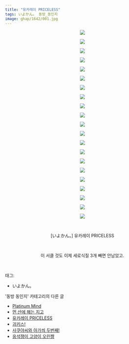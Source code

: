 ```yaml
---
title: "유카레이 PRICELESS"
tags: いよかん。 동방_동인지
image: ghap/1642/001.jpg
---
```

<div class="article">
<p style="text-align: center; clear: none; float: none;"><img src="{{ site.nasurl }}/ghap/1642/001.jpg"/></p>
<p style="text-align: center; clear: none; float: none;"><img src="{{ site.nasurl }}/ghap/1642/002.jpg"/></p>
<p style="text-align: center; clear: none; float: none;"><img src="{{ site.nasurl }}/ghap/1642/003.jpg"/></p>
<p style="text-align: center; clear: none; float: none;"><img src="{{ site.nasurl }}/ghap/1642/004.jpg"/></p>
<p style="text-align: center; clear: none; float: none;"><img src="{{ site.nasurl }}/ghap/1642/005.jpg"/></p>
<p style="text-align: center; clear: none; float: none;"><img src="{{ site.nasurl }}/ghap/1642/006.jpg"/></p>
<p style="text-align: center; clear: none; float: none;"><img src="{{ site.nasurl }}/ghap/1642/007.jpg"/></p>
<p style="text-align: center; clear: none; float: none;"><img src="{{ site.nasurl }}/ghap/1642/008.jpg"/></p>
<p style="text-align: center; clear: none; float: none;"><img src="{{ site.nasurl }}/ghap/1642/009.jpg"/></p>
<p style="text-align: center; clear: none; float: none;"><img src="{{ site.nasurl }}/ghap/1642/010.jpg"/></p>
<p style="text-align: center; clear: none; float: none;"><img src="{{ site.nasurl }}/ghap/1642/011.jpg"/></p>
<p style="text-align: center; clear: none; float: none;"><img src="{{ site.nasurl }}/ghap/1642/012.jpg"/></p>
<p style="text-align: center; clear: none; float: none;"><img src="{{ site.nasurl }}/ghap/1642/013.jpg"/></p>
<p style="text-align: center; clear: none; float: none;"><img src="{{ site.nasurl }}/ghap/1642/014.jpg"/></p>
<p style="text-align: center; clear: none; float: none;"><img src="{{ site.nasurl }}/ghap/1642/015.jpg"/></p>
<p style="text-align: center; clear: none; float: none;"><img src="{{ site.nasurl }}/ghap/1642/016.jpg"/></p>
<p style="text-align: center; clear: none; float: none;"><img src="{{ site.nasurl }}/ghap/1642/017.jpg"/></p>
<p style="text-align: center; clear: none; float: none;"><img src="{{ site.nasurl }}/ghap/1642/018.jpg"/></p>
<p style="text-align: center; clear: none; float: none;"><img src="{{ site.nasurl }}/ghap/1642/019.jpg"/></p>
<p style="text-align: center; clear: none; float: none;"><img src="{{ site.nasurl }}/ghap/1642/020.jpg"/></p>
<p style="text-align: center; clear: none; float: none;"><img src="{{ site.nasurl }}/ghap/1642/021.jpg"/></p>
<p style="text-align: center; clear: none; float: none;"><br/></p>
<p style="text-align: center; clear: none; float: none;">[いよかん。] 유카레이 PRICELESS</p>
<p style="text-align: center; clear: none; float: none;"><br/></p>
<p style="text-align: center; clear: none; float: none;">이 서클 것도 이제 세로식질 3개 빼면 안남았고.</p>
<p><br/></p>
</div><div class="tagTrail">
<p>태그: </p>
<ul>
<li>いよかん。</li>
</ul>
</div><div class="another">
<p>'동방 동인지' 카테고리의 다른 글</p>
<ul>
<li><a href="/2016-08-17-ghap_1648">Platinum Mind</a></li>
<li><a href="/2016-08-17-ghap_1647">먼 산에 해는 지고</a></li>
<li><a href="/2016-08-17-ghap_1642">유카레이 PRICELESS</a></li>
<li><a href="/2016-08-17-ghap_1641">괴키스!</a></li>
<li><a href="/2016-08-17-ghap_1640">사쿠야씨와 아가씌 두번째!</a></li>
<li><a href="/2016-08-17-ghap_1639">응석쟁이 고양이 오린쨩</a></li>
</ul>
</div><div class="cb_module cb_fluid">
<div class="cb_wrt cb_profile">
</div><!-- commentList close -->
</div>